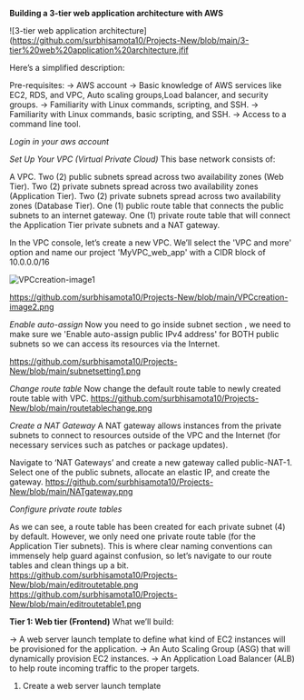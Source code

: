 **Building a 3-tier web application architecture with AWS**

![3-tier web application architecture](https://github.com/surbhisamota10/Projects-New/blob/main/3-tier%20web%20application%20architecture.jfif

Here’s a simplified description:

Pre-requisites:
-> AWS account
-> Basic knowledge of AWS services like EC2, RDS, and VPC, Auto scaling groups,Load balancer, and security groups.
-> Familiarity with Linux commands, scripting, and SSH.
-> Familiarity with Linux commands, basic scripting, and SSH.
-> Access to a command line tool.

*Login in your aws account*

*Set Up Your VPC (Virtual Private Cloud)*
This base network consists of:

A VPC.
Two (2) public subnets spread across two availability zones (Web Tier).
Two (2) private subnets spread across two availability zones (Application Tier).
Two (2) private subnets spread across two availability zones (Database Tier).
One (1) public route table that connects the public subnets to an internet gateway.
One (1) private route table that will connect the Application Tier private subnets and a NAT gateway.

In the VPC console, let’s create a new VPC. We’ll select the 'VPC and more' option and name our project 'MyVPC_web_app' with a CIDR block of 10.0.0.0/16

![VPCcreation-image1](https://github.com/surbhisamota10/Projects-New/assets/95540023/604a4eac-eec6-4274-b264-8d774300e56a)


https://github.com/surbhisamota10/Projects-New/blob/main/VPCcreation-image2.png

*Enable auto-assign*
Now you need to go inside subnet section ,
we need to make sure we 'Enable auto-assign public IPv4 address' for BOTH public subnets so we can access its resources via the Internet.

https://github.com/surbhisamota10/Projects-New/blob/main/subnetsetting1.png

*Change route table*
Now change the default route table to newly created route table with VPC.
https://github.com/surbhisamota10/Projects-New/blob/main/routetablechange.png

*Create a NAT Gateway*
A NAT gateway allows instances from the private subnets to connect to resources outside of the VPC and the Internet (for necessary services such as patches or package updates).

Navigate to ‘NAT Gateways’ and create a new gateway called public-NAT-1. Select one of the public subnets, allocate an elastic IP, and create the gateway.
https://github.com/surbhisamota10/Projects-New/blob/main/NATgateway.png

*Configure private route tables*

As we can see, a route table has been created for each private subnet (4) by default. However, we only need one private route table (for the Application Tier subnets). This is where clear naming conventions can immensely help guard against confusion, so let’s navigate to our route tables and clean things up a bit.
https://github.com/surbhisamota10/Projects-New/blob/main/editroutetable.png
https://github.com/surbhisamota10/Projects-New/blob/main/editroutetable1.png



**Tier 1: Web tier (Frontend)**
What we’ll build:

-> A web server launch template to define what kind of EC2 instances will be provisioned for the application.
-> An Auto Scaling Group (ASG) that will dynamically provision EC2 instances.
-> An Application Load Balancer (ALB) to help route incoming traffic to the proper targets.

1. Create a web server launch template








